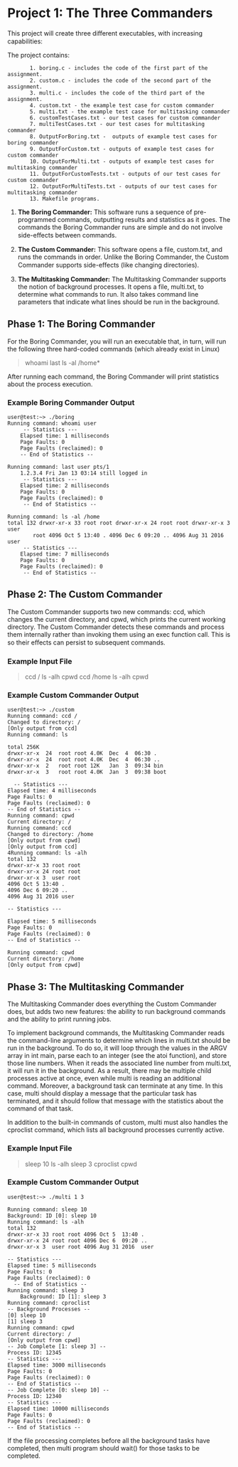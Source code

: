 ﻿# Project 1: The Three Commanders

This project will create three diﬀerent executables, with increasing capabilities:

The project contains:

		   1. boring.c - includes the code of the first part of the assignment. 
           2. custom.c - includes the code of the second part of the assignment.
           3. multi.c - includes the code of the third part of the assignment.
           4. custom.txt - the example test case for custom commander
           5. multi.txt - the example test case for multitasking commander
           6. customTestCases.txt - our test cases for custom commander
           7. multiTestCases.txt - our test cases for multitasking commander
           8. OutputForBoring.txt -  outputs of example test cases for boring commander 
           9. OutputForCustom.txt - outputs of example test cases for custom commander
           10. OutputForMulti.txt - outputs of example test cases for multitasking commander
           11. OutputForCustomTests.txt - outputs of our test cases for custom commander
           12. OutputForMultiTests.txt - outputs of our test cases for multitasking commander
           13. Makefile programs.


1.  **The Boring Commander:** This software runs a sequence of pre-programmed commands, outputting results and statistics as it goes. The commands the Boring Commander runs are simple and do not involve side-eﬀects between commands.
    
2.  **The Custom Commander:** This software opens a file, custom.txt, and runs the commands in order. Unlike the Boring Commander, the Custom Commander supports side-eﬀects (like changing directories).
 
3.  **The Multitasking Commander:** The Multitasking Commander supports the notion of background processes. It opens a file, multi.txt, to determine what commands to run. It also takes command line parameters that indicate what lines should be run in the background.
    
    
## Phase 1: The Boring Commander

  

For the Boring Commander, you will run an executable that, in turn, will run the following three hard-coded commands (which already exist in Linux)

>  whoami
>  last
>  ls -al /home*
> 
After running each command, the Boring Commander will print statistics about the process execution.

### Example Boring Commander Output

    user@test:~> ./boring 
    Running command: whoami user
	     -- Statistics --- 
	    Elapsed time: 1 milliseconds 
	    Page Faults: 0 
	    Page Faults (reclaimed): 0
	    -- End of Statistics --

    Running command: last user pts/1
        1.2.3.4 Fri Jan 13 03:14 still logged in
         -- Statistics --- 
        Elapsed time: 2 milliseconds 
        Page Faults: 0 
        Page Faults (reclaimed): 0
         -- End of Statistics -- 

    Running command: ls -al /home 
    total 132 drwxr-xr-x 33 root root drwxr-xr-x 24 root root drwxr-xr-x 3 user
            root 4096 Oct 5 13:40 . 4096 Dec 6 09:20 .. 4096 Aug 31 2016 user
         -- Statistics --- 
        Elapsed time: 7 milliseconds 
        Page Faults: 0 
        Page Faults (reclaimed): 0
         -- End of Statistics --



## Phase 2: The Custom Commander

  

The Custom Commander supports two new commands: ccd, which changes the current directory, and cpwd, which prints the current working directory. The Custom Commander detects these commands and process them internally rather than invoking them using an exec function call. This is so their eﬀects can persist to subsequent commands.

### Example Input File

> ccd / 
> ls -alh 
> cpwd 
> ccd /home 
> ls -alh 
> cpwd

  
### Example Custom Commander Output

 

    user@test:~> ./custom
    Running command: ccd /
    Changed to directory: /
    [Only output from ccd]
    Running command: ls

	total 256K
	drwxr-xr-x  24  root root 4.0K  Dec  4  06:30 .  
	drwxr-xr-x  24  root root 4.0K  Dec  4  06:30 ..
	drwxr-xr-x  2   root root 12K   Jan  3  09:34 bin
	drwxr-xr-x  3   root root 4.0K  Jan  3  09:38 boot

	  -- Statistics ---
    Elapsed time: 4 milliseconds
    Page Faults: 0
    Page Faults (reclaimed): 0
    -- End of Statistics --
    Running command: cpwd
    Current directory: /
    Running command: ccd
    Changed to directory: /home
    [Only output from cpwd]
    [Only output from ccd]
    4Running command: ls -alh
    total 132
    drwxr-xr-x 33 root root
    drwxr-xr-x 24 root root
    drwxr-xr-x 3  user root
    4096 Oct 5 13:40 .
    4096 Dec 6 09:20 ..
    4096 Aug 31 2016 user
    
    -- Statistics ---
    
    Elapsed time: 5 milliseconds
    Page Faults: 0
    Page Faults (reclaimed): 0
    -- End of Statistics --
    
    Running command: cpwd
    Current directory: /home
    [Only output from cpwd]

## Phase 3: The Multitasking Commander

  

The Multitasking Commander does everything the Custom Commander does, but adds two new features: the ability to run background commands and the ability to print running jobs.

To implement background commands, the Multitasking Commander reads the command-line arguments to determine which lines in multi.txt should be run in the background. To do so, it will loop through the values in the ARGV array in int main, parse each to an integer (see the atoi function), and store those line numbers. When it reads the associated line number from multi.txt, it will run it in the background. As a result, there may be multiple child processes active at once, even while multi is reading an additional command. Moreover, a background task can terminate at any time. In this case, multi should display a message that the particular task has terminated, and it should follow that message with the statistics about the command of that task.

In addition to the built-in commands of custom, multi must also handles the cproclist command, which lists all background processes currently active.

### Example Input File

> sleep 10
>   ls -alh
>  sleep 3
> cproclist
> cpwd
> 
### Example Custom Commander Output


    user@test:~> ./multi 1 3
    
    Running command: sleep 10
    Background: ID [0]: sleep 10
    Running command: ls -alh
    total 132
    drwxr-xr-x 33 root root 4096 Oct 5  13:40 .
    drwxr-xr-x 24 root root 4096 Dec 6  09:20 ..
    drwxr-xr-x 3  user root 4096 Aug 31 2016  user
    
    -- Statistics ---
    Elapsed time: 5 milliseconds
    Page Faults: 0
    Page Faults (reclaimed): 0
	  -- End of Statistics --
    Running command: sleep 3
	    Background: ID [1]: sleep 3
	Running command: cproclist
    -- Background Processes --
    [0] sleep 10
    [1] sleep 3
    Running command: cpwd
    Current directory: /
    [Only output from cpwd]
    -- Job Complete [1: sleep 3] --
    Process ID: 12345
    -- Statistics ---
    Elapsed time: 3000 milliseconds
    Page Faults: 0
    Page Faults (reclaimed): 0
    -- End of Statistics --
    -- Job Complete [0: sleep 10] --
    Process ID: 12340
    -- Statistics ---
    Elapsed time: 10000 milliseconds
    Page Faults: 0
    Page Faults (reclaimed): 0
    -- End of Statistics --
    
 
If the file processing completes before all the background tasks have completed, then multi program should wait() for those tasks to be completed.


